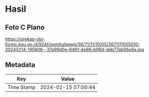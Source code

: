 # Hasil

## Foto C Plano

https://sirekap-obj-formc.kpu.go.id/924f/pemilu/ppwp/36/71/11/10/05/3671111005010-20240214-195606--37a99d0e-6d91-4e86-b98d-deb77ab56e6a.jpg


## Metadata

| Key        | Value               |
| ---------- | ------------------- |
| Time Stamp | 2024-02-15 07:00:44 |




